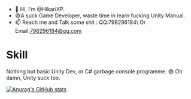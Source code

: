 - 👋 Hi, I’m @HikariXP.
- 😅A suck Game Developer, waste time in learn fucking Unity Manual. 
- 📫 Reach me and Talk some shit : QQ:798296184\ Or Email:798296184@qq.com
# Skill 
Nothing but basic Unity Dev, or C# garbage console programme. 😅
Oh damn, Unity suck too.

[![Anurag's GitHub stats](https://github-readme-stats.vercel.app/api?username=HikariXP&show_icons=true&hide=prs,issues)](https://github.com/anuraghazra/github-readme-stats)
